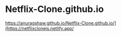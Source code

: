 # Netflix-Clone.github.io


https://anuragshaw.github.io/Netflix-Clone.github.io/](https://netflixclonejs.netlify.app/
